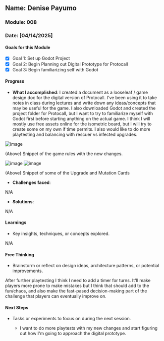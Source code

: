<!-- Markdown Docs: https://docs.github.com/en/get-started/writing-on-github/getting-started-with-writing-and-formatting-on-github/basic-writing-and-formatting-syntax -->
## Name: Denise Payumo
### Module: 008

<!-- Repeat the below as needed-->
### Date: [04/14/2025]

#### Goals for this Module
- [x] Goal 1: Set up Godot Project
- [x] Goal 2: Begin Planning out Digital Prototype for Protocall
- [x] Goal 3: Begin familiarizing self with Godot
#### Progress
- **What I accomplished**:
I created a document as a looseleaf / game design doc for the digital version of Protocall. I've been using it to take notes in class during lectures and write down any ideas/concepts that may be useful for the game. I also downloaded Godot and created the project folder for Protocall, but I want to try to familiarize myself with Godot first before starting anything on the actual game. I think I will mostly use free assets online for the isometric board, but I will try to create some on my own if time permits. I also would like to do more playtesting and balancing with rescuer vs infected upgrades.


![image](https://github.com/user-attachments/assets/d4b645f6-434c-4ded-8f4b-440faef49616)

(Above) Snippet of the game rules with the new changes.

![image](https://github.com/user-attachments/assets/fdcf145e-596f-49c5-a73b-ab9ca6b49eaf) ![image](https://github.com/user-attachments/assets/aaa856b5-4cac-4061-a8a4-32cc43630dea)

(Above) Snippet of some of the Upgrade and Mutation Cards

   <!--Your entry here or N/A if not applicable for this entry-->
- **Challenges faced**:
     <!--Your entry here or N/A if not applicable for this entry-->
N/A
- **Solutions**:
     <!--Your entry here or N/A if not applicable for this entry-->
N/A
#### Learnings
- Key insights, techniques, or concepts explored.
  
N/A

#### Free Thinking
- Brainstorm or reflect on design ideas, architecture patterns, or potential improvements.
    <!--Your entry here or N/A if not applicable for this entry-->
  
After further playtesting I think I need to add a timer for turns. It'll make players more prone to make mistakes but I think that should add to the fun/chaos, and also make the fast-pased decision-making part of the challenge that players can eventually improve on.

#### Next Steps
- Tasks or experiments to focus on during the next session.
   <!--Your entry here or N/A if not applicable for this entry-->
  
  - I want to do more playtests with my new changes and start figuring out how I'm going to approach the digital prototype.
